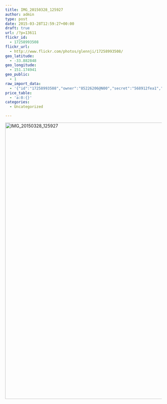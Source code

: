```yaml
---
title: IMG_20150328_125927
author: admin
type: post
date: 2015-03-28T12:59:27+00:00
draft: true
url: /?p=13611
flickr_id:
  - 17258993508
flickr_url:
  - http://www.flickr.com/photos/glennji/17258993508/
geo_latitude:
  - -33.882848
geo_longitude:
  - 151.174941
geo_public:
  - 1
raw_import_data:
  - '{"id":"17258993508","owner":"85226206@N00","secret":"568912fea1","server":"8818","farm":9,"title":"IMG_20150328_125927","ispublic":0,"isfriend":0,"isfamily":0,"description":{"_content":""},"dateupload":"1431157655","lastupdate":"1431157664","datetaken":"2015-03-28 12:59:27","datetakengranularity":"0","datetakenunknown":"0","ownername":"glennji","tags":"","machine_tags":"","originalsecret":"7e979be7fd","originalformat":"jpg","latitude":"-33.882848","longitude":"151.174941","accuracy":"16","context":0,"place_id":"A6WUi6RWULiF8BX9","woeid":"7225591","geo_is_family":0,"geo_is_friend":0,"geo_is_contact":0,"geo_is_public":0,"media":"photo","media_status":"ready","url_o":"https://farm9.staticflickr.com/8818/17258993508_7e979be7fd_o.jpg","height_o":"4208","width_o":"3120"}'
price_table:
  - 'a:0:{}'
categories:
  - Uncategorized

---
```

<p class="flickr-image">
  <a href="http://www.flickr.com/photos/glennji/17258993508/" class="flickr-link"><img src="/wp-content/uploads/2015/03/17258993508_7e979be7fd_o-759x1024.jpg" width="660" height="890" alt="IMG_20150328_125927" class="keyring-img" /></a>
</p>
